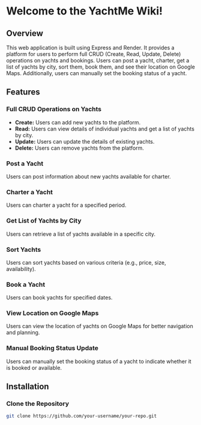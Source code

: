 # Welcome to the YachtMe Wiki!

## **Overview**
This web application is built using Express and Render. It provides a platform for users to perform full CRUD (Create, Read, Update, Delete) operations on yachts and bookings. Users can post a yacht, charter, get a list of yachts by city, sort them, book them, and see their location on Google Maps. Additionally, users can manually set the booking status of a yacht.

## **Features**

### Full CRUD Operations on Yachts
- **Create:** Users can add new yachts to the platform.
- **Read:** Users can view details of individual yachts and get a list of yachts by city.
- **Update:** Users can update the details of existing yachts.
- **Delete:** Users can remove yachts from the platform.

### Post a Yacht
Users can post information about new yachts available for charter.

### Charter a Yacht
Users can charter a yacht for a specified period.

### Get List of Yachts by City
Users can retrieve a list of yachts available in a specific city.

### Sort Yachts
Users can sort yachts based on various criteria (e.g., price, size, availability).

### Book a Yacht
Users can book yachts for specified dates.

### View Location on Google Maps
Users can view the location of yachts on Google Maps for better navigation and planning.

### Manual Booking Status Update
Users can manually set the booking status of a yacht to indicate whether it is booked or available.

## **Installation**

### Clone the Repository
```bash
git clone https://github.com/your-username/your-repo.git
```
